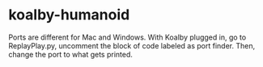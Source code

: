# koalby-humanoid

Ports are different for Mac and Windows.
With Koalby plugged in, go to ReplayPlay.py, uncomment the block of code labeled as port finder. Then, change the port to what gets printed.

